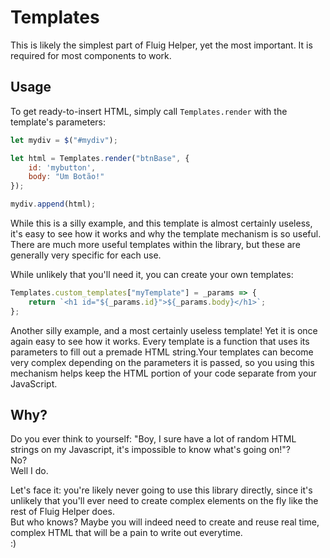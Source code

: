 # Templates
This is likely the simplest part of Fluig Helper, yet the most important. It is required for most components to work.

## Usage
To get ready-to-insert HTML, simply call `Templates.render` with the template's parameters:
```js
let mydiv = $("#mydiv");

let html = Templates.render("btnBase", {
    id: 'mybutton',
    body: "Um Botão!"
});

mydiv.append(html);
```

While this is a silly example, and this template is almost certainly useless, it's easy to see how it works and why the template mechanism is so useful.  
There are much more useful templates within the library, but these are generally very specific for each use.

While unlikely that you'll need it, you can create your own templates:
```js
Templates.custom_templates["myTemplate"] = _params => {
    return `<h1 id="${_params.id}">${_params.body}</h1>`;
};
```

Another silly example, and a most certainly useless template! Yet it is once again easy to see how it works. Every template is a function that uses its parameters to fill out a premade HTML string.Your templates can become very complex depending on the parameters it is passed, so you using this mechanism helps keep the HTML portion of your code separate from your JavaScript.

## Why?
Do you ever think to yourself: "Boy, I sure have a lot of random HTML strings on my Javascript, it's impossible to know what's going on!"?  
No?  
Well I do.

Let's face it: you're likely never going to use this library directly, since it's unlikely that you'll ever need to create complex elements on the fly like the rest of Fluig Helper does.  
But who knows? Maybe you will indeed need to create and reuse real time, complex HTML that will be a pain to write out everytime.  
:)
